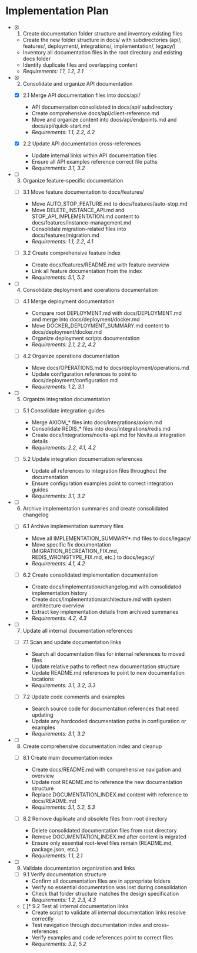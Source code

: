 # Implementation Plan

- [x] 1. Create documentation folder structure and inventory existing files
  - Create the new folder structure in docs/ with subdirectories (api/, features/, deployment/, integrations/, implementation/, legacy/)
  - Inventory all documentation files in the root directory and existing docs folder
  - Identify duplicate files and overlapping content
  - _Requirements: 1.1, 1.2, 2.1_

- [x] 2. Consolidate and organize API documentation
  - [x] 2.1 Merge API documentation files into docs/api/
    - API documentation consolidated in docs/api/ subdirectory
    - Create comprehensive docs/api/client-reference.md
    - Move and organize content into docs/api/endpoints.md and docs/api/quick-start.md
    - _Requirements: 1.1, 2.2, 4.2_

  - [x] 2.2 Update API documentation cross-references
    - Update internal links within API documentation files
    - Ensure all API examples reference correct file paths
    - _Requirements: 3.1, 3.2_

- [ ] 3. Organize feature-specific documentation
  - [ ] 3.1 Move feature documentation to docs/features/
    - Move AUTO_STOP_FEATURE.md to docs/features/auto-stop.md
    - Move DELETE_INSTANCE_API.md and STOP_API_IMPLEMENTATION.md content to docs/features/instance-management.md
    - Consolidate migration-related files into docs/features/migration.md
    - _Requirements: 1.1, 2.2, 4.1_

  - [ ] 3.2 Create comprehensive feature index
    - Create docs/features/README.md with feature overview
    - Link all feature documentation from the index
    - _Requirements: 5.1, 5.2_

- [ ] 4. Consolidate deployment and operations documentation
  - [ ] 4.1 Merge deployment documentation
    - Compare root DEPLOYMENT.md with docs/DEPLOYMENT.md and merge into docs/deployment/docker.md
    - Move DOCKER_DEPLOYMENT_SUMMARY.md content to docs/deployment/docker.md
    - Organize deployment scripts documentation
    - _Requirements: 2.1, 2.2, 4.2_

  - [ ] 4.2 Organize operations documentation
    - Move docs/OPERATIONS.md to docs/deployment/operations.md
    - Update configuration references to point to docs/deployment/configuration.md
    - _Requirements: 1.2, 3.1_

- [ ] 5. Organize integration documentation
  - [ ] 5.1 Consolidate integration guides
    - Merge AXIOM_* files into docs/integrations/axiom.md
    - Consolidate REDIS_* files into docs/integrations/redis.md
    - Create docs/integrations/novita-api.md for Novita.ai integration details
    - _Requirements: 2.2, 4.1, 4.2_

  - [ ] 5.2 Update integration documentation references
    - Update all references to integration files throughout the documentation
    - Ensure configuration examples point to correct integration guides
    - _Requirements: 3.1, 3.2_

- [ ] 6. Archive implementation summaries and create consolidated changelog
  - [ ] 6.1 Archive implementation summary files
    - Move all IMPLEMENTATION_SUMMARY*.md files to docs/legacy/
    - Move specific fix documentation (MIGRATION_RECREATION_FIX.md, REDIS_WRONGTYPE_FIX.md, etc.) to docs/legacy/
    - _Requirements: 4.1, 4.2_

  - [ ] 6.2 Create consolidated implementation documentation
    - Create docs/implementation/changelog.md with consolidated implementation history
    - Create docs/implementation/architecture.md with system architecture overview
    - Extract key implementation details from archived summaries
    - _Requirements: 4.2, 4.3_

- [ ] 7. Update all internal documentation references
  - [ ] 7.1 Scan and update documentation links
    - Search all documentation files for internal references to moved files
    - Update relative paths to reflect new documentation structure
    - Update README.md references to point to new documentation locations
    - _Requirements: 3.1, 3.2, 3.3_

  - [ ] 7.2 Update code comments and examples
    - Search source code for documentation references that need updating
    - Update any hardcoded documentation paths in configuration or examples
    - _Requirements: 3.1, 3.2_

- [ ] 8. Create comprehensive documentation index and cleanup
  - [ ] 8.1 Create main documentation index
    - Create docs/README.md with comprehensive navigation and overview
    - Update root README.md to reference the new documentation structure
    - Replace DOCUMENTATION_INDEX.md content with reference to docs/README.md
    - _Requirements: 5.1, 5.2, 5.3_

  - [ ] 8.2 Remove duplicate and obsolete files from root directory
    - Delete consolidated documentation files from root directory
    - Remove DOCUMENTATION_INDEX.md after content is migrated
    - Ensure only essential root-level files remain (README.md, package.json, etc.)
    - _Requirements: 1.1, 2.1_

- [ ] 9. Validate documentation organization and links
  - [ ] 9.1 Verify documentation structure
    - Confirm all documentation files are in appropriate folders
    - Verify no essential documentation was lost during consolidation
    - Check that folder structure matches the design specification
    - _Requirements: 1.2, 2.3, 4.3_

  - [ ]* 9.2 Test all internal documentation links
    - Create script to validate all internal documentation links resolve correctly
    - Test navigation through documentation index and cross-references
    - Verify examples and code references point to correct files
    - _Requirements: 3.2, 5.2_